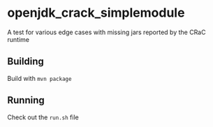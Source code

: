# openjdk_crack_simplemodule
A test for various edge cases with missing jars reported by the CRaC runtime

## Building
Build with `mvn package`

## Running
Check out the `run.sh` file
